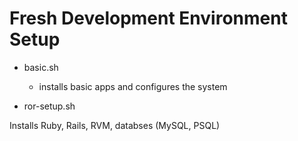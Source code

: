 # Fresh Development Environment Setup
- basic.sh
  - installs basic apps and configures the system

- ror-setup.sh

Installs Ruby, Rails, RVM, databses (MySQL, PSQL)
